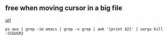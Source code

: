 ## free when moving cursor in a big file
[url](https://emacs.stackexchange.com/questions/506/debugging-a-frozen-emacs/507#507)
```
ps aux | grep -ie emacs | grep -v grep | awk '{print $2}' | xargs kill -SIGUSR2
```
